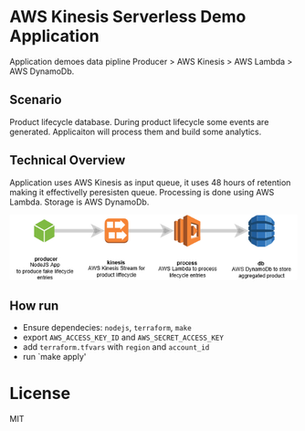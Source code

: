 # AWS Kinesis Serverless Demo Application

Application demoes data pipline Producer > AWS Kinesis > AWS Lambda > AWS DynamoDb.

## Scenario

Product lifecycle database. During product lifecycle some events are generated. Applicaiton will process them and build some analytics.

## Technical Overview

Application uses AWS Kinesis as input queue, it uses 48 hours of retention making it effectivelly peresisten queue. Processing is done using AWS Lambda. Storage is AWS DynamoDb. 

![Cartton](/docs/cartoon.png)

## How run

- Ensure dependecies: `nodejs`, `terraform`, `make`
- export `AWS_ACCESS_KEY_ID` and `AWS_SECRET_ACCESS_KEY`
- add `terraform.tfvars` with `region` and `account_id`
- run `make apply'

# License

MIT